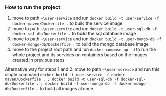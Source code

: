 ### How to run the project
1. move to path `~\user-service` and run `docker build -t user-service -f docker-maven/Dockerfile .` to build the service image
2. move to path `~\user-service` and run `docker build -t user-sql-db -f docker-sql-db/Dockerfile .` to build the sql database image
2. move to path `~\user-service` and run `docker build -t user-mongo-db -f docker-mongo-db/Dockerfile .` to build the mongo database image
3. move to the project root path and run `docker-compose up -d` to run the whole project and its services on containers based on the images created in previous steps

Alternative way for steps 1 and 2: move to path `~\user-service` and run this single command `docker build -t user-service -f docker-maven/Dockerfile . ; docker build -t user-sql-db -f docker-sql-db/Dockerfile . ; docker build -t user-mongo-db -f docker-mongo-db/Dockerfile .` to build all images at once